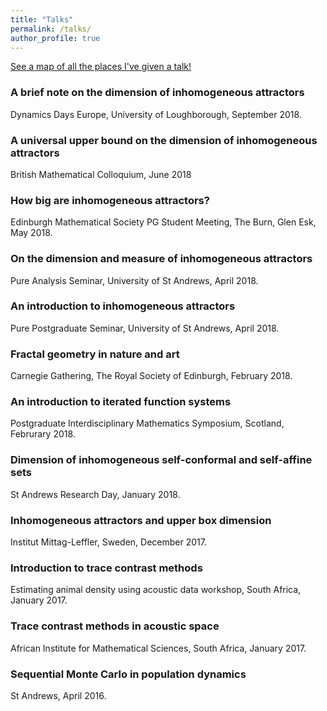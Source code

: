 ```yaml
---
title: "Talks"
permalink: /talks/
author_profile: true
---
```


[See a map of all the places I've given a talk!](https://stuartburrell.github.io/stuartburrell/talkmap.html)


### A brief note on the dimension of inhomogeneous attractors
Dynamics Days Europe, University of Loughborough, September 2018.
### A universal upper bound on the dimension of inhomogeneous attractors
British Mathematical Colloquium, June 2018
### How big are inhomogeneous attractors?
Edinburgh Mathematical Society PG Student Meeting, The Burn, Glen Esk, May 2018.
### On the dimension and measure of inhomogeneous attractors
Pure Analysis Seminar, University of St Andrews, April 2018.
### An introduction to inhomogeneous attractors
Pure Postgraduate Seminar, University of St Andrews, April 2018.
### Fractal geometry in nature and art
Carnegie Gathering, The Royal Society of Edinburgh, February 2018.
### An introduction to iterated function systems
Postgraduate Interdisciplinary Mathematics Symposium, Scotland, Februrary 2018.
### Dimension of inhomogeneous self-conformal and self-affine sets
St Andrews Research Day, January 2018.
### Inhomogeneous attractors and upper box dimension
Institut Mittag-Leffler, Sweden, December 2017.
### Introduction to trace contrast methods
Estimating animal density using acoustic data workshop, South Africa, January 2017.
### Trace contrast methods in acoustic space
African Institute for Mathematical Sciences, South Africa, January 2017.
### Sequential Monte Carlo in population dynamics
St Andrews, April 2016.
